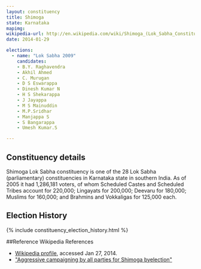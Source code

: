 ```yaml
---
layout: constituency
title: Shimoga
state: Karnataka
mapimg: 
wikipedia-url: http://en.wikipedia.com/wiki/Shimoga_(Lok_Sabha_Constituency)
date: 2014-01-29

elections: 
  - name: "Lok Sabha 2009"
    candidates: 
    - B.Y. Raghavendra 
    - Akhil Ahmed 
    - C. Murugan 
    - D S Eswarappa 
    - Dinesh Kumar N 
    - H S Shekarappa 
    - J Jayappa 
    - M S Mainuddin 
    - M.P.Sridhar 
    - Manjappa S 
    - S Bangarappa 
    - Umesh Kumar.S 

---
```

## Constituency details
Shimoga Lok Sabha constituency is one of the 28 Lok Sabha (parliamentary) constituencies in Karnataka state in southern India. As of 2005 it had 1,286,181 voters, of whom Scheduled Castes and Scheduled Tribes account for 220,000; Lingayats for 200,000; Deevaru for 180,000; Muslims for 160,000; and Brahmins and Vokkaligas for 125,000 each.




## Election History
{% include constituency_election_history.html %}

##Reference
Wikipedia References
- [Wikipedia profile]({{page.profile.wikipedia}}), accessed Jan 27, 2014.
- ["Aggressive campaigning by all parties for Shimoga byelection"][wiki1]

[wiki1]: http://www.hindu.com/2005/06/01/stories/2005060105490400.htm
